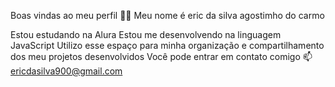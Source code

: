 Boas vindas ao meu perfil 💙💙
Meu nome é eric da silva agostimho do carmo

Estou estudando na Alura
Estou me desenvolvendo na linguagem JavaScript
Utilizo esse espaço para minha organização e compartilhamento dos meu projetos desenvolvidos
Você pode entrar em contato comigo 📫
ericdasilva900@gmail.com




